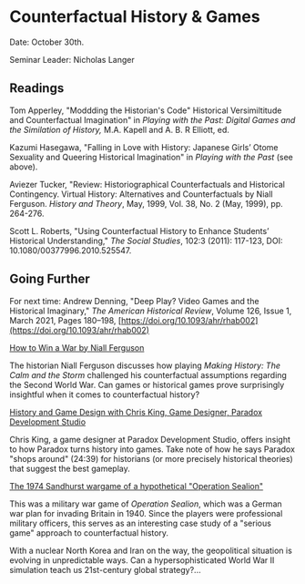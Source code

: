 # Counterfactual History & Games

Date: October 30th.&#x20;

Seminar Leader: Nicholas Langer

## Readings&#x20;

Tom Apperley, "Moddding the Historian's Code" Historical Versimiltitude and Counterfactual Imagination" in _Playing with the Past: Digital Games and the Similation of History,_ M.A. Kapell and A. B. R Elliott, ed.&#x20;

Kazumi Hasegawa, "Falling in Love with History: Japanese Girls’ Otome Sexuality and Queering Historical Imagination" in _Playing with the Past_ (see above).

Aviezer Tucker, "Review: Historiographical Counterfactuals and Historical Contingency. Virtual History: Alternatives and Counterfactuals by Niall Ferguson. _History and Theory_, May, 1999, Vol. 38, No. 2 (May, 1999), pp. 264-276.

Scott L. Roberts, "Using Counterfactual History to Enhance Students’ Historical Understanding," _The Social Studies_, 102:3 (2011): 117-123, DOI: 10.1080/00377996.2010.525547.

## Going Further

For next time: Andrew Denning, "Deep Play? Video Games and the Historical Imaginary," _The American Historical Review_, Volume 126, Issue 1, March 2021, Pages 180–198, [https://doi.org/10.1093/ahr/rhab002](https://doi.org/10.1093/ahr/rhab002)

[How to Win a War by Niall Ferguson](https://nymag.com/news/features/22787/)

The historian Niall Ferguson discusses how playing _Making History: The Calm and the Storm_ challenged his counterfactual assumptions regarding the Second World War. Can games or historical games prove surprisingly insightful when it comes to counterfactual history?

[History and Game Design with Chris King, Game Designer, Paradox Development Studio](https://www.gdcvault.com/play/1023446/History-and-Game)

Chris King, a game designer at Paradox Development Studio, offers insight to how Paradox turns history into games. Take note of how he says Paradox "shops around" (24:39) for historians (or more precisely historical theories) that suggest the best gameplay.

[The 1974 Sandhurst wargame of a hypothetical "Operation Sealion"](https://en.wikipedia.org/wiki/Operation\_Sea\_Lion\_\(wargame\))

This was a military war game of _Operation Sealion_, which was a German war plan for invading Britain in 1940. Since the players were professional military officers, this serves as an interesting case study of a "serious game" approach to counterfactual history.

With a nuclear North Korea and Iran on the way, the geopolitical situation is evolving in unpredictable ways. Can a hypersophisticated World War II simulation teach us 21st-century global strategy?...

&#x20;

